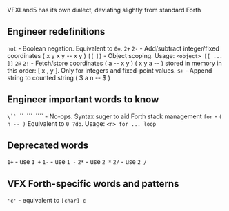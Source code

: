 VFXLand5 has its own dialect, deviating slightly from standard Forth

## Engineer redefinitions
`not` - Boolean negation.  Equivalent to `0=`.
`2+` `2-` - Add/subtract integer/fixed coordinates ( x y x y -- x y )
`[[` `]]` - Object scoping.  Usage: `<object> [[ ... ]]`
`2@` `2!` - Fetch/store coordinates ( a -- x y ) ( x y a -- ) stored in memory in this order: [ x , y ].  Only for integers and fixed-point values.
`$+` - Append string to counted string ( $ a n -- $ ) 

## Engineer important words to know
`\`` `\`\`` `\`\`\`` `\`\`\`\` - No-ops.  Syntax suger to aid Forth stack management
`for` - `( n -- )` Equivalent to `0 ?do`.  Usage: `<n> for ... loop`

## Deprecated words
`1+` - use `1 +`
`1-` - use `1 -`
`2*` - use `2 *`
`2/` - use `2 /`

## VFX Forth-specific words and patterns
`'c'` - equivalent to `[char] c`